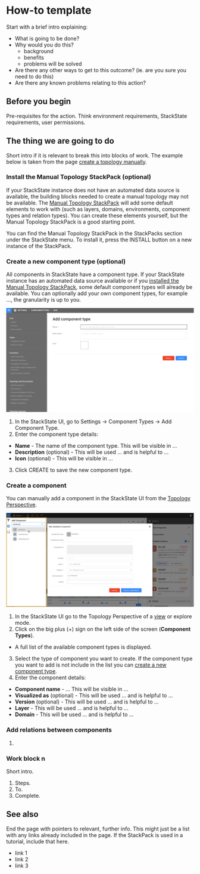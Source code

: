 # How-to template

Start with a brief intro explaining:
- What is going to be done?
- Why would you do this?
  - background
  - benefits
  - problems will be solved
- Are there any other ways to get to this outcome? (ie. are you sure you need to do this)
- Are there any known problems relating to this action?

## Before you begin

Pre-requisites for the action. Think environment requirements, StackState requirements, user permissions.

## The thing we are going to do

Short intro if it is relevant to break this into blocks of work. The example below is taken from the page [create a topology manually](/configure/how_to_create_manual_topology.md).

### Install the Manual Topology StackPack (optional)

If your StackState instance does not have an automated data source is available, the building blocks needed to create a manual topology may not be available. The [Manual Topology StackPack](/stackpacks/integrations/manualtopo.md) will add some default elements to work with (such as layers, domains, environments, component types and relation types). You can create these elements yourself, but the Manual Topology StackPack is a good starting point.

You can find the Manual Topology StackPack in the StackPacks section under the StackState menu. To install it, press the INSTALL button on a new instance of the StackPack.

### Create a new component type (optional)

All components in StackState have a component type. If your StackState instance has an automated data source available or if you [installed the Manual Topology StackPack](#install-the-manual-topology-stackpack-optional), some default component types will already be available. You can optionally add your own component types, for example ..., the granularity is up to you.

![Add component type screen](../.gitbook/assets/add_comp_type.png)

1. In the StackState UI, go to Settings -> Component Types -> Add Component Type.
2. Enter the component type details:
  - **Name** - The name of the component type. This will be visible in ...
  - **Description** (optional) - This will be used ... and is helpful to ...
  - **Icon** (optional) - This will be visible in ...
3. Click CREATE to save the new component type.

### Create a component

You can manually add a component in the StackState UI from the [Topology Perspective](/use/perspectives/topology-perspective.md).

![Add new component](../.gitbook/assets/new_component.png)

1. In the StackState UI go to the Topology Perspective of a [view](/use/views.md) or explore mode.
2. Click on the big plus (+) sign on the left side of the screen (**Component Types**).
  - A full list of the available component types is displayed.
3. Select the type of component you want to create. If the component type you want to add is not include in the list you can [create a new component type](#create-a-component-type-optional).
4. Enter the component details:
  - **Component name** - ...  This will be visible in ...
  - **Visualized as** (optional) - This will be used ... and is helpful to ...
  - **Version** (optional) - This will be used ... and is helpful to ...
  - **Layer** - This will be used ... and is helpful to ...
  - **Domain** - This will be used ... and is helpful to ...

### Add relations between components

1.

### Work block n

Short intro.

1. Steps.
2. To.
3. Complete.



## See also

End the page with pointers to relevant, further info. This might just be a list with any links already included in the page. If the StackPack is used in a tutorial, include that here.

- link 1
- link 2
- link 3
